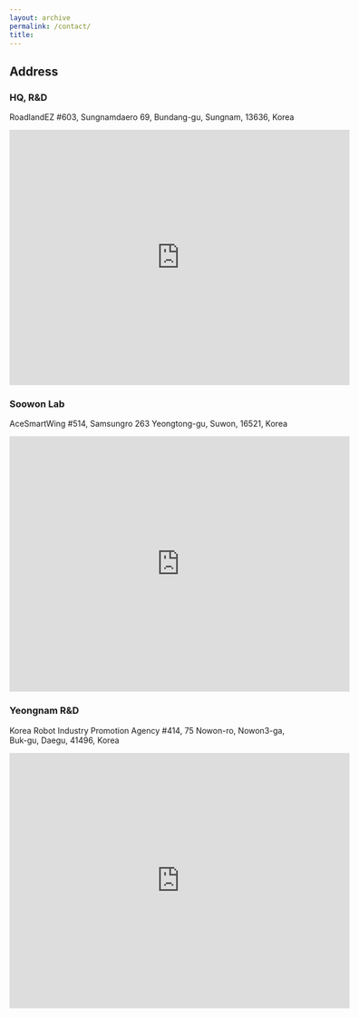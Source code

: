 ```yaml
---
layout: archive
permalink: /contact/
title: 
---
```


## Address 
### HQ, R&D
RoadlandEZ #603, Sungnamdaero 69, Bundang-gu, Sungnam, 13636, Korea
<iframe src="https://www.google.com/maps/embed?pb=!1m18!1m12!1m3!1d3172.0214456925332!2d127.10574991183171!3d37.342000971981214!2m3!1f0!2f0!3f0!3m2!1i1024!2i768!4f13.1!3m3!1m2!1s0x357b59ea40c8d5ab%3A0x5a0f6e656e9e7bba!2z66Gc65Oc656c65OcRVrtg4Dsm4w!5e0!3m2!1sen!2skr!4v1700045057652!5m2!1sen!2skr" width="600" height="450" style="border:0;" allowfullscreen="" loading="lazy" referrerpolicy="no-referrer-when-downgrade"></iframe>

### Soowon Lab
AceSmartWing #514, Samsungro 263 Yeongtong-gu, Suwon, 16521, Korea
<iframe src="https://www.google.com/maps/embed?pb=!1m18!1m12!1m3!1d3175.262899480269!2d127.05888897713115!3d37.265192472118045!2m3!1f0!2f0!3f0!3m2!1i1024!2i768!4f13.1!3m3!1m2!1s0x357b455e4f66a745%3A0x14fe3e8f54a7a2d7!2z7JeQ7J207Iqk7Iqk66eI7Yq47JyZIOyYge2GtSDsp4Dsi53sgrDsl4XshLzthLA!5e0!3m2!1sen!2skr!4v1700014490566!5m2!1sen!2skr" width="600" height="450" style="border:0;" allowfullscreen="" loading="lazy" referrerpolicy="no-referrer-when-downgrade"></iframe>

### Yeongnam R&D
Korea Robot Industry Promotion Agency #414, 75 Nowon-ro, Nowon3-ga, Buk-gu, Daegu, 41496, Korea
<iframe src="https://www.google.com/maps/embed?pb=!1m18!1m12!1m3!1d3232.1354144958914!2d128.56833415105788!3d35.894699025744565!2m3!1f0!2f0!3f0!3m2!1i1024!2i768!4f13.1!3m3!1m2!1s0x3565e154970ae23f%3A0xedc52f1f5633a005!2sKorea%20Robot%20Industry%20Promotion%20Agency!5e0!3m2!1sen!2skr!4v1586754510290!5m2!1sen!2skr" width="600" height="450" frameborder="0" style="border:0;" allowfullscreen="" aria-hidden="false" tabindex="0"></iframe>

<!--
### Liaison Office in Germany
Klosterstraße 1, 82069 Hohenschäftlarn, Munich, Germany
<iframe src="https://www.google.com/maps/embed?pb=!1m18!1m12!1m3!1d2670.2126263575997!2d11.455700751347138!3d47.99027786928522!2m3!1f0!2f0!3f0!3m2!1i1024!2i768!4f13.1!3m3!1m2!1s0x479ddb34252441ad%3A0xf39973f2200cf47b!2sKlosterstra%C3%9Fe%201%2C%2082069%20Sch%C3%A4ftlarn%2C%20Germany!5e0!3m2!1sen!2skr!4v1586754590610!5m2!1sen!2skr" width="600" height="450" frameborder="0" style="border:0;" allowfullscreen="" aria-hidden="false" tabindex="0"></iframe>
-->
